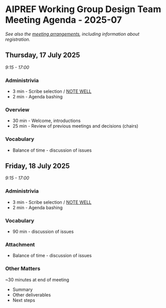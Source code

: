 # AIPREF Working Group Design Team Meeting Agenda - 2025-07

_See also the [meeting arrangements](arrangements.md), including information about registration._

## Thursday, 17 July 2025

_9:15 - 17:00_

### Administrivia

*  3 min - Scribe selection / [NOTE WELL](https://www.ietf.org/about/note-well/)
*  2 min - Agenda bashing

### Overview

* 30 min - Welcome, introductions
* 25 min - Review of previous meetings and decisions (chairs)

### Vocabulary

* Balance of time - discussion of issues

## Friday, 18 July 2025

_9:15 - 17:00_

### Administrivia

*  3 min - Scribe selection / [NOTE WELL](https://www.ietf.org/about/note-well/)
*  2 min - Agenda bashing

### Vocabulary

* 90 min - discussion of issues

### Attachment

* Balance of time - discussion of issues

### Other Matters

~30 minutes at end of meeting

* Summary
* Other deliverables
* Next steps
